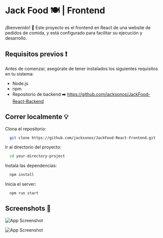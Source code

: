 
# Jack Food 🍽️ | Frontend 

¡Bienvenido! 👋 Este proyecto es el frontend en React de una website de pedidos de comida, y está configurado para facilitar su ejecución y desarrollo.

## Requisitos previos ❗

Antes de comenzar, asegúrate de tener instalados los siguientes requisitos en tu sistema:

- Node.js
- npm
- Repositorio de backend ➡️ https://github.com/jacksonos/JackFood-React-Backend
  
## Correr localmente 💡

Clona el repositorio:

```bash
  git clone https://github.com/jacksonos/JackFood-React-Frontend.git
```

Ir al directorio del proyecto:

```bash
  cd your-directory-project
```

Instala las dependencias:

```bash
  npm install
```

Inicia el server:

```bash
  npm run start
```

## Screenshots 📸

![App Screenshot](https://i.imgur.com/0ky9Bdj.png)

![App Screenshot](https://i.imgur.com/VtuvSMb.png)


